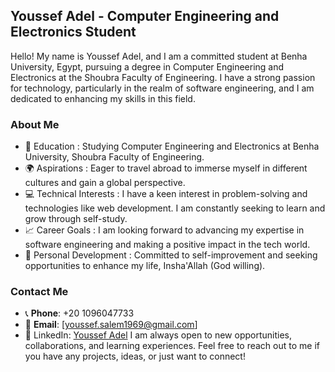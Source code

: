 ## Youssef Adel - Computer Engineering and Electronics Student

Hello! My name is Youssef Adel, and I am a committed student at Benha University, Egypt, pursuing a degree in Computer Engineering and Electronics at the Shoubra Faculty of Engineering. I have a strong passion for technology, particularly in the realm of software engineering, and I am dedicated to enhancing my skills in this field.

### About Me
- 🏫 Education : Studying Computer Engineering and Electronics at Benha University, Shoubra Faculty of Engineering.
- 🌍 Aspirations : Eager to travel abroad to immerse myself in different cultures and gain a global perspective.
- 💻 Technical Interests : I have a keen interest in problem-solving and technologies like web development. I am constantly seeking to learn and grow through self-study.
- 📈 Career Goals : I am looking forward to advancing my expertise in software engineering and making a positive impact in the tech world.
- 🌱 Personal Development : Committed to self-improvement and seeking opportunities to enhance my life, Insha'Allah (God willing).

### Contact Me
- 📞 **Phone**: +20 1096047733
- 📧 **Email**: [youssef.salem1969@gmail.com]
- 💼 LinkedIn: [Youssef Adel](https://www.linkedin.com/in/youssef-adel-921ba624b)
I am always open to new opportunities, collaborations, and learning experiences. Feel free to reach out to me if you have any projects, ideas, or just want to connect!
